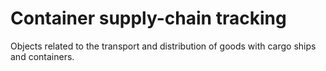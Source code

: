 Container supply-chain tracking
===============================

Objects related to the transport and distribution of goods with cargo ships and containers.
